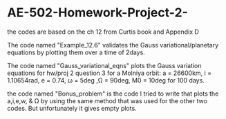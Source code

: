 # AE-502-Homework-Project-2-

the codes are based on the ch 12 from Curtis book and Appendix D

The code named "Example_12.6" validates the Gauss variational/planetary equations
by plotting them over a time of 2days.

The code named "Gauss_variational_eqns" plots the Gauss variation equations for
hw/proj 2 question 3 for a Molniya orbit: a = 26600km, i = 1.10654rad, e = 0.74, 
ω = 5deg ,Ω = 90deg, M0 = 10deg for 100 days. 

the code named "Bonus_problem" is the code I tried to write that plots the a,i,e,w, & Ω
by using the same method that was used for the other two codes. But unfortunately
it gives empty plots. 
